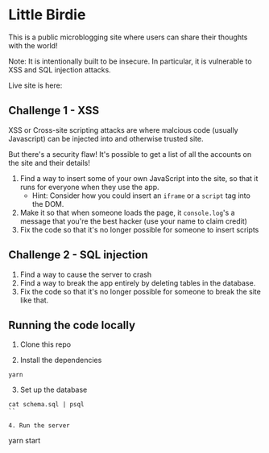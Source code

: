 # Little Birdie

This is a public microblogging site where users can share their thoughts with the world!

Note: It is intentionally built to be insecure. In particular, it is vulnerable to XSS and SQL injection attacks.

Live site is here: 

## Challenge 1 - XSS

XSS or Cross-site scripting attacks are where malcious code (usually Javascript) can be injected into and otherwise trusted site.

But there's a security flaw! It's possible to get a list of all the accounts on the site and their details!

1. Find a way to insert some of your own JavaScript into the site, so that it runs for everyone when they use the app.
   - Hint: Consider how you could insert an `iframe` or a `script` tag into the DOM.
2. Make it so that when someone loads the page, it `console.log`'s a message that you're the best hacker (use your name to claim credit)
3. Fix the code so that it's no longer possible for someone to insert scripts

## Challenge 2 - SQL injection

1. Find a way to cause the server to crash
2. Find a way to break the app entirely by deleting tables in the database.
2. Fix the code so that it's no longer possible for someone to break the site like that.

## Running the code locally

1. Clone this repo

2. Install the dependencies

```
yarn
```

3. Set up the database

```
cat schema.sql | psql
``

4. Run the server

```
yarn start
```